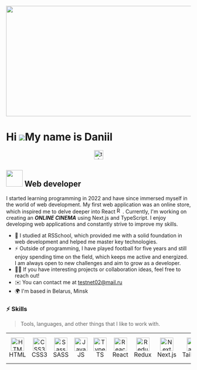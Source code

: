 <br clear="both">

<div align="center">
  <img height="300" width="600" src="https://user-images.githubusercontent.com/74038190/225813708-98b745f2-7d22-48cf-9150-083f1b00d6c9.gif"  />
</div>

###

Hi ![](https://user-images.githubusercontent.com/18350557/176309783-0785949b-9127-417c-8b55-ab5a4333674e.gif)My name is Daniil
==============================================================================================================================
<div align="center">
  <a href="https://t.me/DaniilRai" target="_blank">
    <img src="https://img.shields.io/static/v1?message=Telegram&logo=telegram&label=&color=2CA5E0&logoColor=white&labelColor=&style=for-the-badge" height="25" alt="telegram logo"  />
  </a>
</div>

<img src="https://github.com/TheDudeThatCode/TheDudeThatCode/blob/master/Assets/Developer.gif" width="45" /> Web developer
-------------

I started learning programming in 2022 and have since immersed myself in the world of web development. My first web application was an online store, which inspired me to delve deeper into React <a href="https://reactjs.org/" target="_blank" rel="noreferrer"><img src="https://raw.githubusercontent.com/danielcranney/readme-generator/main/public/icons/skills/react-colored.svg" width="16" height="16" alt="React" /></a>. Currently, I'm working on creating an **_ONLINE CINEMA_** using Next.js and TypeScript. I enjoy developing web applications and constantly strive to improve my skills. 

* 📕 I studied at RSSchool, which provided me with a solid foundation in web development and helped me master key technologies. 
* ⚡ Outside of programming, I have played football for five years and still enjoy spending time on the field, which keeps me active and energized. I am always open to new challenges and aim to grow as a developer. 
* 👩‍💻 If you have interesting projects or collaboration ideas, feel free to reach out!
* ✉️  You can contact me at [testnet02@mail.ru](mailto:testnet02@mail.ru)
* 🌍  I'm based in Belarus, Minsk

### ⚡ Skills
> Tools, languages, and other things that I like to work with.
<table>
  <tr>
    <td align="center" width="76">
      <a href="https://developer.mozilla.org/en-US/docs/Glossary/HTML5" target="_blank" rel="noreferrer">
        <img src="https://raw.githubusercontent.com/danielcranney/readme-generator/main/public/icons/skills/html5-colored.svg" width="36" height="36" alt="HTML5" />
      </a>
      <br>HTML
    </td>
    <td align="center" width="76">
      <a href="https://www.w3.org/TR/CSS/#css" target="_blank" rel="noreferrer">
        <img src="https://raw.githubusercontent.com/danielcranney/readme-generator/main/public/icons/skills/css3-colored.svg" width="36" height="36" alt="CSS3" />
      </a>
      <br>CSS3
    </td>
    <td align="center" width="76">
      <a href="https://sass-lang.com/" target="_blank" rel="noreferrer">
        <img src="https://raw.githubusercontent.com/danielcranney/readme-generator/main/public/icons/skills/sass-colored.svg" width="36" height="36" alt="Sass" />
      </a>
      <br>SASS
    </td>
    <td align="center" width="76">
      <a href="https://developer.mozilla.org/en-US/docs/Web/JavaScript" target="_blank" rel="noreferrer">
        <img src="https://raw.githubusercontent.com/danielcranney/readme-generator/main/public/icons/skills/javascript-colored.svg" width="36" height="36" alt="JavaScript" />
      </a>
      <br>JS
    </td>
    <td align="center" width="76">
      <a href="https://www.typescriptlang.org/" target="_blank" rel="noreferrer">
        <img src="https://raw.githubusercontent.com/danielcranney/readme-generator/main/public/icons/skills/typescript-colored.svg" width="36" height="36" alt="TypeScript" />
      </a>
      <br>TS
    </td>
    <td align="center" width="76"> 
      <a href="https://reactjs.org/" target="_blank" rel="noreferrer" >
        <img src="https://raw.githubusercontent.com/danielcranney/readme-generator/main/public/icons/skills/react-colored.svg" width="36" height="36" alt="React" />
      </a>
      <br>React
    </td>
    <td align="center"  width="76">
      <a href="https://redux.js.org/" target="_blank" rel="noreferrer">
        <img src="https://raw.githubusercontent.com/danielcranney/readme-generator/main/public/icons/skills/redux-colored.svg" width="36" height="36" alt="Redux" />
      </a>
      <br>Redux
    </td>
    <td align="center" width="76">
      <a href="https://nextjs.org/docs" target="_blank" rel="noreferrer" >
        <img src="https://raw.githubusercontent.com/danielcranney/readme-generator/main/public/icons/skills/nextjs-colored.svg" width="36" height="36" alt="NextJs" />
      </a>
      <br>Next.js
    </td>
    <td align="center" width="76">
      <a href="https://tailwindcss.com/" target="_blank" rel="noreferrer">
        <img src="https://raw.githubusercontent.com/danielcranney/readme-generator/main/public/icons/skills/tailwindcss-colored.svg" width="36" height="36" alt="TailwindCSS" />
      </a>
      <br>Tailwind
    </td>
    <td align="center" width="76">
      <a href="https://mui.com/" target="_blank" rel="noreferrer">
        <img src="https://raw.githubusercontent.com/danielcranney/readme-generator/main/public/icons/skills/materialui-colored.svg" width="36" height="36" alt="Material UI" />
      </a>
      <br>Material UI
    </td>
    <td align="center" width="76">
      <a href="https://vitejs.dev/" target="_blank" rel="noreferrer">
        <img src="https://raw.githubusercontent.com/danielcranney/readme-generator/main/public/icons/skills/vite-colored.svg" width="36" height="36" alt="Vite" />
      </a>
      <br>Vite
    </td>
    <td align="center" width="76">
      <a href="https://webpack.js.org/" target="_blank" rel="noreferrer">
        <img src="https://raw.githubusercontent.com/danielcranney/readme-generator/main/public/icons/skills/webpack-colored.svg" width="36" height="36" alt="Webpack" />
      </a>
      <br>Webpack
    </td>
  </tr>
</table>
</p>
